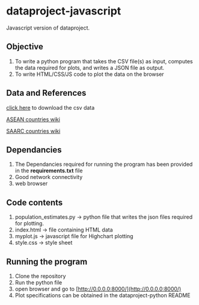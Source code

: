 # dataproject-javascript

Javascript version of dataproject.

## Objective
1) To write a python program that takes the CSV file(s) as input, computes the data required for plots, and writes a JSON file as output.
2) To write HTML/CSS/JS code to plot the data on the browser

## Data and References

[click here](https://datahub.io/core/population-growth-estimates-and-projections/r/population-estimates.csv) to download the csv data

[ASEAN countries wiki](https://en.wikipedia.org/wiki/ASEAN)

[SAARC countries wiki](https://en.wikipedia.org/wiki/South_Asian_Association_for_Regional_Cooperation)

## Dependancies

1) The Dependancies required for running the program has been provided in the **requirements.txt** file
2) Good network connectivity
3) web browser

## Code contents

1) population_estimates.py -> python file that writes the json files required for plotting.
2) index.html -> file containing HTML data
3) myplot.js -> javascript file for Highchart plotting
4) style.css -> style sheet


## Running the program

1) Clone the repository
2) Run the python file
3) open browser and go to [http://0.0.0.0:8000/](http://0.0.0.0:8000/)
4) Plot specifications can be obtained in the dataproject-python README